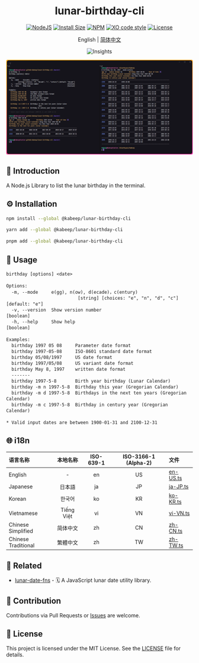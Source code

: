 <div align="center">

<h1>lunar-birthday-cli</h1>

[![NodeJS][node-image]][node-url]
[![Install Size][install-size-image]][install-size-url]
[![NPM][npm-image]][npm-url]
[![XO code style][xo-code-style-image]][xo-code-style-url]
[![License][license-image]][license-url]

English | [简体中文][zh-cn-url]

![Insights][insights-image]

<img width="814" src="docs/images/usage.en-US.png" alt="usage-png">

</div>

## 📖 Introduction

A Node.js Library to list the lunar birthday in the terminal.

## ⚙️ Installation

```bash
npm install --global @kabeep/lunar-birthday-cli
```

```bash
yarn add --global @kabeep/lunar-birthday-cli
```

```bash
pnpm add --global @kabeep/lunar-birthday-cli
```

## 🚀 Usage

```
birthday [options] <date>

Options:
  -m, --mode     e(gg), n(ow), d(ecade)，c(entury)
                           [string] [choices: "e", "n", "d", "c"] [default: "e"]
  -v, --version  Show version number                                   [boolean]
  -h, --help     Show help                                             [boolean]

Examples:
  birthday 1997 05 08     Parameter date format
  birthday 1997-05-08     ISO-8601 standard date format
  birthday 05/08/1997     US date format
  birthday 1997/05/08     US variant date format
  birthday May 8, 1997    written date format
  -------
  birthday 1997-5-8       Birth year birthday (Lunar Calendar)
  birthday -m n 1997-5-8  Birthday this year (Gregorian Calendar)
  birthday -m d 1997-5-8  Birthdays in the next ten years (Gregorian Calendar)
  birthday -m c 1997-5-8  Birthday in century year (Gregorian Calendar)

* Valid input dates are between 1900-01-31 and 2100-12-31
```

## 🌐 i18n

| 语言名称                |     本地名称      | ISO-639-1 | ISO-3166-1 (Alpha-2) | 文件                           |
|:--------------------|:-------------:|:---------:|:--------------------:|:-----------------------------|
| English             |       -       |    en     |          US          | [en-US.ts][locale-en-us-url] |
| Japanese            |      日本語      |    ja     |          JP          | [ja-JP.ts][locale-ja-jp-url] |
| Korean              |      한국어      |    ko     |          KR          | [ko-KR.ts][locale-ko-kr-url] |
| Vietnamese          |  Tiếng Việt   |    vi     |          VN          | [vi-VN.ts][locale-vi-vn-url] |
| Chinese Simplified  |     简体中文      |    zh     |          CN          | [zh-CN.ts][locale-zh-cn-url] |
| Chinese Traditional |     繁體中文      |    zh     |          TW          | [zh-TW.ts][locale-zh-tw-url] |

## 🔗 Related

- [lunar-date-fns][lunar-date-fns-url] - 🗓️ A JavaScript lunar date utility library.

## 🤝 Contribution

Contributions via Pull Requests or [Issues][issues-url] are welcome.

## 📄 License

This project is licensed under the MIT License. See the [LICENSE][license-url] file for details.


[insights-image]: https://repobeats.axiom.co/api/embed/e4a09620c99c8d950ca56671c3d1e736e835461f.svg

[node-image]: https://img.shields.io/node/v/%40kabeep%2Flunar-birthday-cli?color=lightseagreen
[node-url]: https://nodejs.org/

[npm-image]: https://img.shields.io/npm/d18m/%40kabeep%2Flunar-birthday-cli?color=cornflowerblue
[npm-url]: https://www.npmjs.com/package/@kabeep/lunar-birthday-cli

[install-size-image]: https://packagephobia.com/badge?p=@kabeep/lunar-birthday-cli
[install-size-url]: https://packagephobia.com/result?p=@kabeep/lunar-birthday-cli

[xo-code-style-image]: https://shields.io/badge/code_style-5ed9c7?logo=xo&labelColor=gray&logoSize=auto&logoWidth=20
[xo-code-style-url]: https://github.com/xojs/xo

[license-image]: https://img.shields.io/github/license/kabeep/lunar-birthday-cli?color=slateblue
[license-url]: LICENSE

[en-us-url]: README.md
[zh-cn-url]: README.zh-CN.md

[locale-en-us-url]: src/locale/en-US.ts
[locale-ja-jp-url]: src/locale/ja-JP.ts
[locale-ko-kr-url]: src/locale/ko-KR.ts
[locale-vi-vn-url]: src/locale/vi-VN.ts
[locale-zh-cn-url]: src/locale/zh-CN.ts
[locale-zh-tw-url]: src/locale/zh-TW.ts

[lunar-date-fns-url]: https://github.com/kabeep/lunar-date-fns

[issues-url]: https://github.com/kabeep/lunar-birthday-cli/issues
